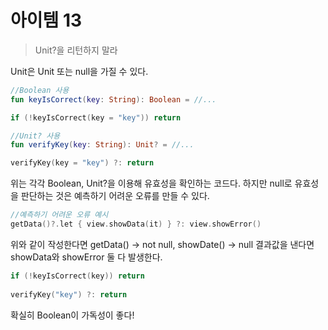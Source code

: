 # 아이템 13
> Unit?을 리턴하지 말라

Unit은 Unit 또는 null을 가질 수 있다.

```kotlin
//Boolean 사용
fun keyIsCorrect(key: String): Boolean = //...

if (!keyIsCorrect(key = "key")) return
```

```kotlin
//Unit? 사용
fun verifyKey(key: String): Unit? = //...

verifyKey(key = "key") ?: return
```

위는 각각 Boolean, Unit?을 이용해 유효성을 확인하는 코드다. 하지만 null로 유효성을 판단하는 것은 예측하기 어려운 오류를 만들 수 있다.

```kotlin
//예측하기 어려운 오류 예시 
getData()?.let { view.showData(it) } ?: view.showError()
```
위와 같이 작성한다면 getData() -> not null, showDate() -> null 결과값을 낸다면 showData와 showError 둘 다 발생한다.

```kotlin
if (!keyIsCorrect(key)) return
    
verifyKey("key") ?: return
```
확실히 Boolean이 가독성이 좋다! 

